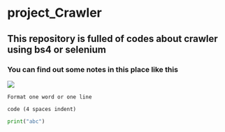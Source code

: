 # project_Crawler
## This repository is fulled of codes about crawler using bs4 or selenium
### You can find out some notes in this place like this 
<img src="https://drive.google.com/file/d/1AQkInVHr_cPs9ZEZKrbyn04AyGM9eZEW/view?usp=sharing" />

`Format one word or one line`

    code (4 spaces indent)

```python
print("abc")
```
